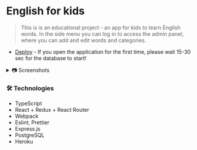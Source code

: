 # English for kids

> This is is an educational project - an app for kids to learn English words. In the side menu you can log in to access the admin panel, where you can add and edit words and categories.

- [Deploy](https://foggylight-english-for-kids-base.netlify.app/) - If you open the application for the first time, please wait 15-30 sec for the database to start!

<details>
  <summary> 📷 Screenshots</summary>

  <img width="1440" alt="Снимок экрана 2021-07-07 в 18 49 47" src="https://user-images.githubusercontent.com/54042631/124790812-2a02b700-df54-11eb-987c-7dc25051e017.png">
  
  <img width="1440" alt="Снимок экрана 2021-07-16 в 2 12 18" src="https://user-images.githubusercontent.com/54042631/125869133-7efb7c06-d7ff-4cab-a345-e10c1b795d78.png">

</details>

### 🛠 Technologies

- TypeScript
- React + Redux + React Router
- Webpack
- Eslint, Prettier
- Express.js
- PostgreSQL
- Heroku
